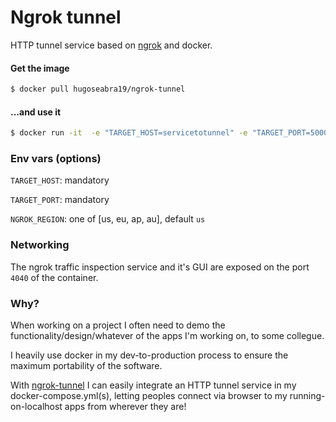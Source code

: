 # Ngrok tunnel

HTTP tunnel service based on [ngrok](https://ngrok.com) and docker.

#### Get the image

```bash
$ docker pull hugoseabra19/ngrok-tunnel
```

#### ...and use it

```bash
$ docker run -it  -e "TARGET_HOST=servicetotunnel" -e "TARGET_PORT=5000" -p 4040 hugoseabra19/ngrok-tunnel
```

### Env vars (options)

`TARGET_HOST`: mandatory

`TARGET_PORT`: mandatory

`NGROK_REGION`: one of [us, eu, ap, au], default `us`

### Networking

The ngrok traffic inspection service and it's GUI are exposed on the port `4040` of the container.

### Why?

When working on a project I often need to demo the functionality/design/whatever of the apps I'm working on, to some collegue.

I heavily use docker in my dev-to-production process to ensure the maximum portability of the software.

With [ngrok-tunnel](https://hub.docker.com/r/hugoseabra19/ngrok-tunnel) I can easily integrate an HTTP tunnel service in my docker-compose.yml(s), letting peoples connect via browser to my running-on-localhost apps from wherever they are!
